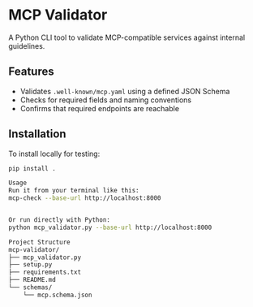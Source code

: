 # MCP Validator

A Python CLI tool to validate MCP-compatible services against internal guidelines.

## Features

- Validates `.well-known/mcp.yaml` using a defined JSON Schema
- Checks for required fields and naming conventions
- Confirms that required endpoints are reachable

## Installation

To install locally for testing:

```bash
pip install .

Usage
Run it from your terminal like this:
mcp-check --base-url http://localhost:8000


Or run directly with Python:
python mcp_validator.py --base-url http://localhost:8000

Project Structure
mcp-validator/
├── mcp_validator.py
├── setup.py
├── requirements.txt
├── README.md
└── schemas/
    └── mcp.schema.json
